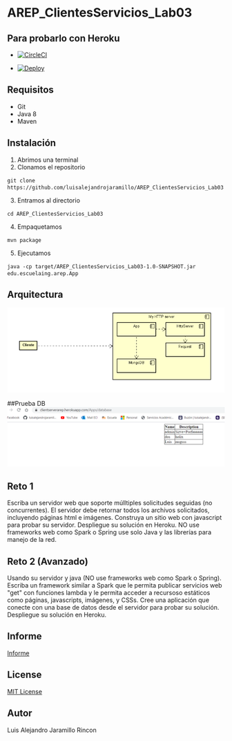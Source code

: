 # AREP_ClientesServicios_Lab03

## Para probarlo con Heroku
* [![CircleCI](https://circleci.com/gh/luisalejandrojaramillo/AREP_ClientesServicios_Lab03.svg?style=svg)](https://circleci.com/gh/luisalejandrojaramillo/AREP_ClientesServicios_Lab03)

* [![Deploy](https://www.herokucdn.com/deploy/button.svg)](https://clientserverarep.herokuapp.com/)

## Requisitos
* Git
* Java 8
* Maven

## Instalación
1. Abrimos una terminal
2. Clonamos el repositorio
```
git clone https://github.com/luisalejandrojaramillo/AREP_ClientesServicios_Lab03
```
3. Entramos al directorio
```
cd AREP_ClientesServicios_Lab03
```
4. Empaquetamos
```
mvn package
```
5. Ejecutamos
```
java -cp target/AREP_ClientesServicios_Lab03-1.0-SNAPSHOT.jar edu.escuelaing.arep.App
```
## Arquitectura
![Arquitectura](/img/modelAREP.PNG)

##Prueba DB
![Database](/img/database.PNG)

## Reto 1
Escriba un servidor web que soporte múlltiples solicitudes seguidas (no concurrentes). El servidor debe retornar todos los archivos solicitados, incluyendo páginas html e imágenes. Construya un sitio web con javascript para probar su servidor. Despliegue su solución en Heroku. NO use frameworks web como Spark o Spring use solo Java y las librerías para manejo de la red.

## Reto 2 (Avanzado)
Usando su  servidor y java (NO use frameworks web como Spark o Spring). Escriba un framework similar a Spark que le permita publicar servicios web "get" con funciones lambda y le permita acceder a recursoso estáticos como páginas, javascripts, imágenes, y CSSs. Cree una aplicación que conecte con una base de datos desde el servidor para probar su solución. Despliegue su solución en Heroku.

## Informe
[Informe](/InformeLab03AREP.pdf)

## License
[MIT License ](/LICENSE)
## Autor
Luis Alejandro Jaramillo Rincon
